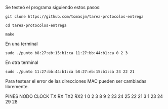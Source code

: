 Se testeó el programa siguiendo estos pasos:

```git clone https://github.com/tomasjm/tarea-protocolos-entrega```

```cd tarea-protocolos-entrega```

```make```

En una terminal

```sudo ./punto b8:27:eb:15:b1:ca 11:27:bb:44:b1:ca 0 2 3```

En otra terminal

```sudo ./punto 11:27:bb:44:b1:ca b8:27:eb:15:b1:ca 23 22 21```

Para testear el error de las direcciones MAC pueden ser cambiadas libremente.

PINES
NODO  CLOCK  TX  RX     TX2   RX2
1        0    2   3      8     9
2       23   24   25     22    21
3       1    23   24     29    28